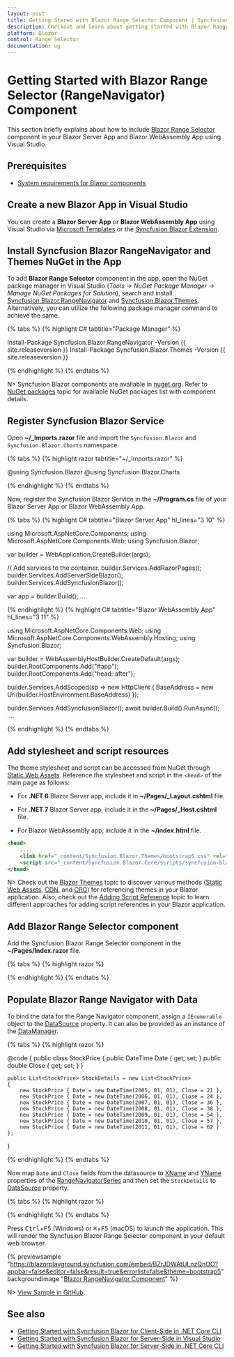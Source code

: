 ```yaml
---
layout: post
title: Getting Stared with Blazor Range Selector Component | Syncfusion
description: Checkout and learn about getting started with Blazor Range Selector component in Blazor Server App and Blazor WebAssembly App.
platform: Blazor
control: Range Selector
documentation: ug
---
```


# Getting Started with Blazor Range Selector (RangeNavigator) Component

This section briefly explains about how to include [Blazor Range Selector](https://www.syncfusion.com/blazor-components/blazor-range-selector) component in your Blazor Server App and Blazor WebAssembly App using Visual Studio.

## Prerequisites

* [System requirements for Blazor components](https://blazor.syncfusion.com/documentation/system-requirements)

## Create a new Blazor App in Visual Studio

You can create a **Blazor Server App** or **Blazor WebAssembly App** using Visual Studio via [Microsoft Templates](https://learn.microsoft.com/en-us/aspnet/core/blazor/tooling?view=aspnetcore-7.0) or the [Syncfusion Blazor Extension](https://blazor.syncfusion.com/documentation/visual-studio-integration/template-studio).

## Install Syncfusion Blazor RangeNavigator and Themes NuGet in the App

To add **Blazor Range Selector** component in the app, open the NuGet package manager in Visual Studio (*Tools → NuGet Package Manager → Manage NuGet Packages for Solution*), search and install [Syncfusion.Blazor.RangeNavigator](https://www.nuget.org/packages/Syncfusion.Blazor.RangeNavigator) and [Syncfusion.Blazor.Themes](https://www.nuget.org/packages/Syncfusion.Blazor.Themes/). Alternatively, you can utilize the following package manager command to achieve the same.

{% tabs %}
{% highlight C# tabtitle="Package Manager" %}

Install-Package Syncfusion.Blazor.RangeNavigator -Version {{ site.releaseversion }}
Install-Package Syncfusion.Blazor.Themes -Version {{ site.releaseversion }}

{% endhighlight %}
{% endtabs %}

N> Syncfusion Blazor components are available in [nuget.org](https://www.nuget.org/packages?q=syncfusion.blazor). Refer to [NuGet packages](https://blazor.syncfusion.com/documentation/nuget-packages) topic for available NuGet packages list with component details.

## Register Syncfusion Blazor Service

Open **~/_Imports.razor** file and import the `Syncfusion.Blazor` and `Syncfusion.Blazor.Charts` namespace.

{% tabs %}
{% highlight razor tabtitle="~/_Imports.razor" %}

@using Syncfusion.Blazor
@using Syncfusion.Blazor.Charts

{% endhighlight %}
{% endtabs %}

Now, register the Syncfusion Blazor Service in the **~/Program.cs** file of your Blazor Server App or Blazor WebAssembly App.

{% tabs %}
{% highlight C# tabtitle="Blazor Server App" hl_lines="3 10" %}

using Microsoft.AspNetCore.Components;
using Microsoft.AspNetCore.Components.Web;
using Syncfusion.Blazor;

var builder = WebApplication.CreateBuilder(args);

// Add services to the container.
builder.Services.AddRazorPages();
builder.Services.AddServerSideBlazor();
builder.Services.AddSyncfusionBlazor();

var app = builder.Build();
....

{% endhighlight %}
{% highlight C# tabtitle="Blazor WebAssembly App" hl_lines="3 11" %}

using Microsoft.AspNetCore.Components.Web;
using Microsoft.AspNetCore.Components.WebAssembly.Hosting;
using Syncfusion.Blazor;

var builder = WebAssemblyHostBuilder.CreateDefault(args);
builder.RootComponents.Add<App>("#app");
builder.RootComponents.Add<HeadOutlet>("head::after");

builder.Services.AddScoped(sp => new HttpClient { BaseAddress = new Uri(builder.HostEnvironment.BaseAddress) });

builder.Services.AddSyncfusionBlazor();
await builder.Build().RunAsync();
....

{% endhighlight %}
{% endtabs %}

## Add stylesheet and script resources

The theme stylesheet and script can be accessed from NuGet through [Static Web Assets](https://blazor.syncfusion.com/documentation/appearance/themes#static-web-assets). Reference the stylesheet and script in the `<head>` of the main page as follows:

* For **.NET 6** Blazor Server app, include it in **~/Pages/_Layout.cshtml** file.

* For **.NET 7** Blazor Server app, include it in the **~/Pages/_Host.cshtml** file.

* For Blazor WebAssembly app, include it in the **~/index.html** file.

```html
<head>
    ....
    <link href="_content/Syncfusion.Blazor.Themes/bootstrap5.css" rel="stylesheet" />
    <script src="_content/Syncfusion.Blazor.Core/scripts/syncfusion-blazor.min.js" type="text/javascript"></script>
</head>
```
N> Check out the [Blazor Themes](https://blazor.syncfusion.com/documentation/appearance/themes) topic to discover various methods ([Static Web Assets](https://blazor.syncfusion.com/documentation/appearance/themes#static-web-assets), [CDN](https://blazor.syncfusion.com/documentation/appearance/themes#cdn-reference), and [CRG](https://blazor.syncfusion.com/documentation/common/custom-resource-generator)) for referencing themes in your Blazor application. Also, check out the [Adding Script Reference](https://blazor.syncfusion.com/documentation/common/adding-script-references) topic to learn different approaches for adding script references in your Blazor application.

## Add Blazor Range Selector component

Add the Syncfusion Blazor Range Selector component in the **~/Pages/Index.razor** file.

{% tabs %}
{% highlight razor %}

<SfRangeNavigator>

</SfRangeNavigator>

{% endhighlight %}
{% endtabs %}

## Populate Blazor Range Navigator with Data

To bind the data for the Range Navigator component, assign a `IEnumerable` object to the [DataSource](https://help.syncfusion.com/cr/blazor/Syncfusion.Blazor.Charts.RangeNavigatorSeries.html#Syncfusion_Blazor_Charts_RangeNavigatorSeries_DataSource) property. It can also be provided as an instance of the [DataManager](https://help.syncfusion.com/cr/blazor/Syncfusion.Blazor.DataManager.html).

{% tabs %}
{% highlight razor %}

@code {
    public class StockPrice
    {
        public DateTime Date { get; set; }
        public double Close { get; set; }
    }

    public List<StockPrice> StockDetails = new List<StockPrice>
    {
        new StockPrice { Date = new DateTime(2005, 01, 01), Close = 21 },
        new StockPrice { Date = new DateTime(2006, 01, 01), Close = 24 },
        new StockPrice { Date = new DateTime(2007, 01, 01), Close = 36 },
        new StockPrice { Date = new DateTime(2008, 01, 01), Close = 38 },
        new StockPrice { Date = new DateTime(2009, 01, 01), Close = 54 },
        new StockPrice { Date = new DateTime(2010, 01, 01), Close = 57 },
        new StockPrice { Date = new DateTime(2011, 01, 01), Close = 62 }
    };
}

{% endhighlight %}
{% endtabs %}

Now map `Date` and `Close` fields from the datasource to [XName](https://help.syncfusion.com/cr/blazor/Syncfusion.Blazor.Charts.RangeNavigatorSeries.html#Syncfusion_Blazor_Charts_RangeNavigatorSeries_XName) and [YName](https://help.syncfusion.com/cr/blazor/Syncfusion.Blazor.Charts.RangeNavigatorSeries.html#Syncfusion_Blazor_Charts_RangeNavigatorSeries_YName) properties of the [RangeNavigatorSeries](https://help.syncfusion.com/cr/blazor/Syncfusion.Blazor.Charts.RangeNavigatorSeries.html) and then set the `StockDetails` to [DataSource](https://help.syncfusion.com/cr/blazor/Syncfusion.Blazor.Charts.RangeNavigatorSeries.html#Syncfusion_Blazor_Charts_RangeNavigatorSeries_DataSource) property.

{% tabs %}
{% highlight razor %}

<SfRangeNavigator ValueType="RangeValueType.DateTime" IntervalType="RangeIntervalType.Years" LabelFormat="yyyy">
    <RangeNavigatorSeriesCollection>
        <RangeNavigatorSeries DataSource="@StockDetails" XName="Date" Type="RangeNavigatorType.Area" YName="Close"></RangeNavigatorSeries>
    </RangeNavigatorSeriesCollection>
</SfRangeNavigator>

{% endhighlight %}
{% endtabs %}

Press <kbd>Ctrl</kbd>+<kbd>F5</kbd> (Windows) or <kbd>⌘</kbd>+<kbd>F5</kbd> (macOS) to launch the application. This will render the Syncfusion Blazor Range Selector component in your default web browser.

{% previewsample "https://blazorplayground.syncfusion.com/embed/BZrJDWAtULnzQnOO?appbar=false&editor=false&result=true&errorlist=false&theme=bootstrap5" backgroundimage "[Blazor RangeNavigator Component](images/blazor-range-navigator.png)" %}

N> [View Sample in GitHub](https://github.com/SyncfusionExamples/Blazor-Getting-Started-Examples/tree/main/RangeSelector).

## See also

* [Getting Started with Syncfusion Blazor for Client-Side in .NET Core CLI](https://blazor.syncfusion.com/documentation/getting-started/blazor-webassembly-dotnet-cli)
* [Getting Started with Syncfusion Blazor for Server-Side in Visual Studio](https://blazor.syncfusion.com/documentation/getting-started/blazor-server-side-visual-studio)
* [Getting Started with Syncfusion Blazor for Server-Side in .NET Core CLI](https://blazor.syncfusion.com/documentation/getting-started/blazor-server-side-dotnet-cli)
